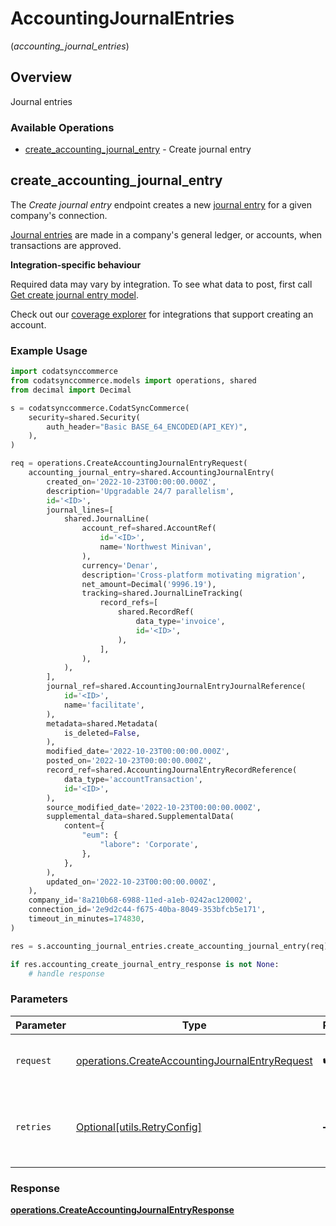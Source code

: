 # AccountingJournalEntries
(*accounting_journal_entries*)

## Overview

Journal entries

### Available Operations

* [create_accounting_journal_entry](#create_accounting_journal_entry) - Create journal entry

## create_accounting_journal_entry

The *Create journal entry* endpoint creates a new [journal entry](https://docs.codat.io/accounting-api#/schemas/JournalEntry) for a given company's connection.

[Journal entries](https://docs.codat.io/accounting-api#/schemas/JournalEntry) are  made in a company's general ledger, or accounts, when transactions are approved.

**Integration-specific behaviour**

Required data may vary by integration. To see what data to post, first call [Get create journal entry model](https://docs.codat.io/accounting-api#/operations/get-create-journalEntries-model).

Check out our [coverage explorer](https://knowledge.codat.io/supported-features/accounting?view=tab-by-data-type&dataType=journalEntries) for integrations that support creating an account.


### Example Usage

```python
import codatsynccommerce
from codatsynccommerce.models import operations, shared
from decimal import Decimal

s = codatsynccommerce.CodatSyncCommerce(
    security=shared.Security(
        auth_header="Basic BASE_64_ENCODED(API_KEY)",
    ),
)

req = operations.CreateAccountingJournalEntryRequest(
    accounting_journal_entry=shared.AccountingJournalEntry(
        created_on='2022-10-23T00:00:00.000Z',
        description='Upgradable 24/7 parallelism',
        id='<ID>',
        journal_lines=[
            shared.JournalLine(
                account_ref=shared.AccountRef(
                    id='<ID>',
                    name='Northwest Minivan',
                ),
                currency='Denar',
                description='Cross-platform motivating migration',
                net_amount=Decimal('9996.19'),
                tracking=shared.JournalLineTracking(
                    record_refs=[
                        shared.RecordRef(
                            data_type='invoice',
                            id='<ID>',
                        ),
                    ],
                ),
            ),
        ],
        journal_ref=shared.AccountingJournalEntryJournalReference(
            id='<ID>',
            name='facilitate',
        ),
        metadata=shared.Metadata(
            is_deleted=False,
        ),
        modified_date='2022-10-23T00:00:00.000Z',
        posted_on='2022-10-23T00:00:00.000Z',
        record_ref=shared.AccountingJournalEntryRecordReference(
            data_type='accountTransaction',
            id='<ID>',
        ),
        source_modified_date='2022-10-23T00:00:00.000Z',
        supplemental_data=shared.SupplementalData(
            content={
                "eum": {
                    "labore": 'Corporate',
                },
            },
        ),
        updated_on='2022-10-23T00:00:00.000Z',
    ),
    company_id='8a210b68-6988-11ed-a1eb-0242ac120002',
    connection_id='2e9d2c44-f675-40ba-8049-353bfcb5e171',
    timeout_in_minutes=174830,
)

res = s.accounting_journal_entries.create_accounting_journal_entry(req)

if res.accounting_create_journal_entry_response is not None:
    # handle response
```

### Parameters

| Parameter                                                                                                        | Type                                                                                                             | Required                                                                                                         | Description                                                                                                      |
| ---------------------------------------------------------------------------------------------------------------- | ---------------------------------------------------------------------------------------------------------------- | ---------------------------------------------------------------------------------------------------------------- | ---------------------------------------------------------------------------------------------------------------- |
| `request`                                                                                                        | [operations.CreateAccountingJournalEntryRequest](../../models/operations/createaccountingjournalentryrequest.md) | :heavy_check_mark:                                                                                               | The request object to use for the request.                                                                       |
| `retries`                                                                                                        | [Optional[utils.RetryConfig]](../../models/utils/retryconfig.md)                                                 | :heavy_minus_sign:                                                                                               | Configuration to override the default retry behavior of the client.                                              |


### Response

**[operations.CreateAccountingJournalEntryResponse](../../models/operations/createaccountingjournalentryresponse.md)**

